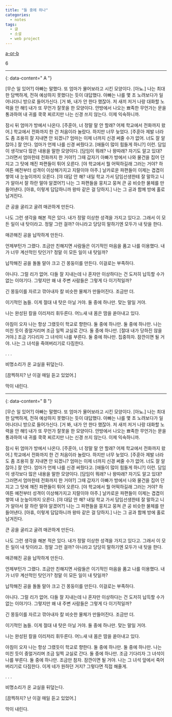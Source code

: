 ```yaml
---
title: "둘 중에 하나"
categories:
  - notes
tags:
  - 글
  - 소설
  - web project
---
```


[a-or-b](http://temp-drafts.com/pages/a-or-b)

6

---
{: data-content=" A "}

[무슨 일 있어?] 아빠는 말했다. 또 엄마가 물어보라고 시킨 모양이다. [아뇨.] 나는 최대한 담백하게, 전혀 예상하지 못했다는 듯이 대답했다. 아빠는 나를 몇 초 노려보다가 일어나더니 방으로 들어가신다. [거 봐, 내가 안 한다 했잖아. 저 새끼 저거 나랑 대화할 노력을 안 해!] 내가 또 무언가 잘못을 한 모양이다. 안방에서 나오는 뾰족한 무언가는 문을 통과하여 내 귀를 쿡쿡 찌르지만 나는 신경 쓰지 않는다. 이제 익숙하니까.

잠시 뒤 엄마가 방에서 나온다. [주훈아, 너 정말 말 안 할래? 어제 학교에서 전화까지 왔어.] 학교에서 전화까지 한 건 처음이라 놀랐다. 하지만 너무 늦었다. [주훈아 제발 너라도 좀 조용히 잘 지내면 안 되겠니? 엄마는 이제 너까지 신경 써줄 수가 없어. 너도 잘 알 잖아.] 잘 안다. 엄마가 언제 나를 신경 써줬다고. [애들이 많이 힘들게 하니?] 이런. 담임이 생각보다 많은 내용을 말한 모양이다. [담임이 뭐래? 나 왕따래? 자기도 알고 있대? 그러면서 엄마한테 전화까지 한 거야?] 그때 갑자기 아빠가 방에서 나와 물건을 집어 던지고 그 탓에 깨진 파편들이 튀어 오른다. [야 학교에서 뭘 어떡하길래 그러는 거야? 하여튼 예전부터 성격이 이상해가지고 지랄이야 아주.] 날카로운 파편들이 이제는 겹겹이 쌓여 내 눈높이까지 오른다. [야 대답 안 해? 내일 학교 가서 담임선생한테 잘 말하고 니가 알아서 잘 하란 말야 알겠어?] 나는 그 파편들을 뭉치고 뭉쳐 큰 공 비슷한 물체를 만들어낸다. [아휴, 이렇게 답답하니까 왕따 같은 걸 당하지.] 나는 그 공과 함께 방에 홀로 남겨진다.

큰 공을 굴리고 굴려 매끈하게 만든다.

나도 그런 생각을 해본 적은 있다. 내가 정말 이상한 성격을 가지고 있다고. 그래서 이 모든 일이 내 탓이라고. 정말 그런 걸까? 아니라고 당당히 말하기엔 모두가 내 탓을 한다.

매끈해진 공을 납작하게 만든다.

언제부턴가 그랬다. 조금만 친해지면 사람들은 이기적인 마음을 품고 나를 이용했다. 내가 너무 계산적인 탓인가? 정말 이 모든 일이 내 탓일까?

납작해진 공을 돌돌 말아 크고 긴 몽둥이를 만든다. 이걸로는 부족하다.

아니다. 그럴 리가 없어. 다들 잘 지내는데 나 혼자만 이상하다는 건 도저히 납득할 수가 없는 이야기다. 그렇지만 왜 내 주변 사람들은 그렇게 다 이기적일까?

긴 몽둥이를 자르고 깎아내자 칼 비슷한 물체가 만들어진다. 조금만 더.

이기적인 놈들. 이게 절대 내 탓은 아닐 거야. 둘 중에 하나만. 맞는 말일 거야.

나는 완성된 칼을 이리저리 휘두른다. 어느새 내 몸은 땀을 쏟아내고 있다.

아침이 오자 나는 항상 그랬듯이 학교로 향한다. 둘 중에 하나만. 둘 중에 하나만. 나는 미친 듯이 중얼거리며 조금 일찍 교실로 간다. 둘 중에 하나만. [절대 내가 당하진 않을 거야.] 조금 기다리자 그 녀석이 나를 부른다. 둘 중에 하나만. 집중하자. 잠깐이면 될 거야. 나는 그 녀석을 죽여버리기로 다짐한다.

. . .

비명소리가 온 교실을 뒤덮는다.

[끔찍하지? 난 이걸 매일 듣고 있었어.]

막이 내린다.

---
{: data-content=" B "}

[무슨 일 있어?] 아빠는 말했다. 또 엄마가 물어보라고 시킨 모양이다. [아뇨.] 나는 최대한 담백하게, 전혀 예상하지 못했다는 듯이 대답했다. 아빠는 나를 몇 초 노려보다가 일어나더니 방으로 들어가신다. [거 봐, 내가 안 한다 했잖아. 저 새끼 저거 나랑 대화할 노력을 안 해!] 내가 또 무언가 잘못을 한 모양이다. 안방에서 나오는 뾰족한 무언가는 문을 통과하여 내 귀를 쿡쿡 찌르지만 나는 신경 쓰지 않는다. 이제 익숙하니까.

잠시 뒤 엄마가 방에서 나온다. [주훈아, 너 정말 말 안 할래? 어제 학교에서 전화까지 왔어.] 학교에서 전화까지 한 건 처음이라 놀랐다. 하지만 너무 늦었다. [주훈아 제발 너라도 좀 조용히 잘 지내면 안 되겠니? 엄마는 이제 너까지 신경 써줄 수가 없어. 너도 잘 알 잖아.] 잘 안다. 엄마가 언제 나를 신경 써줬다고. [애들이 많이 힘들게 하니?] 이런. 담임이 생각보다 많은 내용을 말한 모양이다. [담임이 뭐래? 나 왕따래? 자기도 알고 있대? 그러면서 엄마한테 전화까지 한 거야?] 그때 갑자기 아빠가 방에서 나와 물건을 집어 던지고 그 탓에 깨진 파편들이 튀어 오른다. [야 학교에서 뭘 어떡하길래 그러는 거야? 하여튼 예전부터 성격이 이상해가지고 지랄이야 아주.] 날카로운 파편들이 이제는 겹겹이 쌓여 내 눈높이까지 오른다. [야 대답 안 해? 내일 학교 가서 담임선생한테 잘 말하고 니가 알아서 잘 하란 말야 알겠어?] 나는 그 파편들을 뭉치고 뭉쳐 큰 공 비슷한 물체를 만들어낸다. [아휴, 이렇게 답답하니까 왕따 같은 걸 당하지.] 나는 그 공과 함께 방에 홀로 남겨진다.

큰 공을 굴리고 굴려 매끈하게 만든다.

나도 그런 생각을 해본 적은 있다. 내가 정말 이상한 성격을 가지고 있다고. 그래서 이 모든 일이 내 탓이라고. 정말 그런 걸까? 아니라고 당당히 말하기엔 모두가 내 탓을 한다.

매끈해진 공을 납작하게 만든다.

언제부턴가 그랬다. 조금만 친해지면 사람들은 이기적인 마음을 품고 나를 이용했다. 내가 너무 계산적인 탓인가? 정말 이 모든 일이 내 탓일까?

납작해진 공을 돌돌 말아 크고 긴 몽둥이를 만든다. 이걸로는 부족하다.

아니다. 그럴 리가 없어. 다들 잘 지내는데 나 혼자만 이상하다는 건 도저히 납득할 수가 없는 이야기다. 그렇지만 왜 내 주변 사람들은 그렇게 다 이기적일까?

긴 몽둥이를 자르고 깎아내자 칼 비슷한 물체가 만들어진다. 조금만 더.

이기적인 놈들. 이게 절대 내 탓은 아닐 거야. 둘 중에 하나만. 맞는 말일 거야.

나는 완성된 칼을 이리저리 휘두른다. 어느새 내 몸은 땀을 쏟아내고 있다.

아침이 오자 나는 항상 그랬듯이 학교로 향한다. 둘 중에 하나만. 둘 중에 하나만. 나는 미친 듯이 중얼거리며 조금 일찍 교실로 간다. 둘 중에 하나만. 조금 기다리자 그 녀석이 나를 부른다. 둘 중에 하나만. 조금만 참자. 잠깐이면 될 거야. 나는 그 녀석 앞에서 죽어버리기로 다짐한다. 이게 네가 원하던 거지? 그렇다면 직접 해줄게.

. . .

비명소리가 온 교실을 뒤덮는다.

[끔찍하지? 난 이걸 매일 듣고 있었어.]

막이 내린다.
